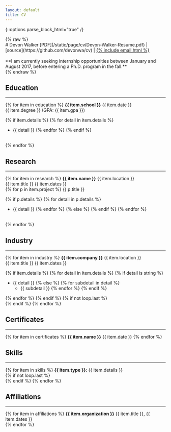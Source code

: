 ```yaml
---
layout: default
title: CV
---
```


{::options parse_block_html="true" /}
<div class="cv">
{% raw %}
<div class="text-center">
# Devon Walker
[PDF](/static/page/cv/Devon-Walker-Resume.pdf)
&#124;
[source](https://github.com/devonwa/cv)
&#124;
<a href="mailto:{% include email.html %}">{% include email.html %}</a>
<br />
<br />
**I am currently seeking internship opportunities between January and August 2017, before entering a Ph.D. program in the fall.**
</div>
{% endraw %}

## Education
<hr>

{% for item in education %}
**{{ item.school }}** <span class="pull-right">{{ item.date }}</span><br />
{{ item.degree }} (GPA: {{ item.gpa }})<br />

{% if item.details %}
{% for detail in item.details %}
* {{ detail }}
{% endfor %}
{% endif %}
<br />
{% endfor %}

## Research
<hr>

{% for item in research %}
**{{ item.name }}** <span class="pull-right">{{ item.location }}</span><br />
{{ item.title }} <span class="pull-right">{{ item.dates }}</span><br />
{% for p in item.project %}
{{ p.title }}

{% if p.details %}
{% for detail in p.details %}
* {{ detail }}
{% endfor %}
{% else %}
{% endif %}
{% endfor %}
<br />
{% endfor %}

## Industry
<hr>

{% for item in industry %}
**{{ item.company }}** <span class="pull-right">{{ item.location }}</span><br />
{{ item.title }} <span class="pull-right">{{ item.dates }}</span><br />

{% if item.details %}
{% for detail in item.details %}
{% if detail is string %}
* {{ detail }}
{% else %}
{% for subdetail in detail %}
  * {{ subdetail }}
{% endfor %}
{% endif %}

{% endfor %}
{% endif %}
{% if not loop.last %}
<br />
{% endif %}
{% endfor %}

## Certificates
<hr>

{% for item in certificates %}
**{{ item.name }}** <span class="pull-right">{{ item.date }}</span>
{% endfor %}

## Skills
<hr>

{% for item in skills %}
**{{ item.type }}:** {{ item.details }}
<br />
{% if not loop.last %}
<br />
{% endif %}
{% endfor %}

## Affiliations
<hr>

{% for item in affiliations %}
**{{ item.organization }}** <span class="pull-right">{{ item.title }}, {{ item.dates }}</span>
<br />
{% endfor %}
</div>
